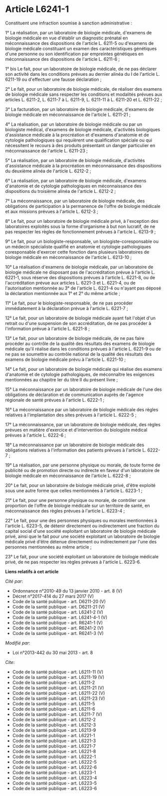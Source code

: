 # Article L6241-1

Constituent une infraction soumise à sanction administrative : 

1° La réalisation, par un laboratoire de biologie médicale, d'examens de biologie médicale en vue d'établir un diagnostic
prénatal en méconnaissance des dispositions de l'article L. 6211-5 ou d'examens de biologie médicale constituant un examen
des caractéristiques génétiques d'une personne ou son identification par empreintes génétiques en méconnaissance des
dispositions de l'article L. 6211-6 ; 

1° bis Le fait, pour un laboratoire de biologie médicale, de ne pas déclarer son activité dans les conditions prévues au
dernier alinéa du I de l'article L. 6211-19 ou d'effectuer une fausse déclaration ; 

2° Le fait, pour un laboratoire de biologie médicale, de réaliser des examens de biologie médicale sans respecter les
conditions et modalités prévues aux articles L. 6211-2, L. 6211-7 à L. 6211-9, L. 6211-11 à L. 6211-20 et L. 6211-22 ; 

3° La facturation, par un laboratoire de biologie médicale, d'examens de biologie médicale en méconnaissance de l'article L.
6211-21 ; 

4° La réalisation, par un laboratoire de biologie médicale ou par un biologiste médical, d'examens de biologie médicale,
d'activités biologiques d'assistance médicale à la procréation et d'examens d'anatomie et de cytologie pathologiques qui
requièrent une qualification spéciale ou qui nécessitent le recours à des produits présentant un danger particulier en
méconnaissance de l'article L. 6211-23 ; 

5° La réalisation, par un laboratoire de biologie médicale, d'activités d'assistance médicale à la procréation en
méconnaissance des dispositions du deuxième alinéa de l'article L. 6212-2 ; 

6° La réalisation, par un laboratoire de biologie médicale, d'examens d'anatomie et de cytologie pathologiques en
méconnaissance des dispositions du troisième alinéa de l'article L. 6212-2 ; 

7° La méconnaissance, par un laboratoire de biologie médicale, des obligations de participation à la permanence de l'offre de
biologie médicale et aux missions prévues à l'article L. 6212-3 ; 

8° Le fait, pour un laboratoire de biologie médicale privé, à l'exception des laboratoires exploités sous la forme
d'organisme à but non lucratif, de ne pas respecter les règles de fonctionnement prévues à l'article L. 6213-9 ; 

9° Le fait, pour un biologiste-responsable, un biologiste-coresponsable ou un médecin spécialiste qualifié en anatomie et
cytologie pathologiques coresponsable d'exercer cette fonction dans plusieurs laboratoires de biologie médicale en
méconnaissance de l'article L. 6213-10 ; 

10° La réalisation d'examens de biologie médicale, par un laboratoire de biologie médicale ne disposant pas de
l'accréditation prévue à l'article L. 6221-1, sous réserve des dispositions prévues à l'article L. 6221-8, ou de
l'accréditation prévue aux articles L. 6221-3 et L. 6221-4, ou de l'autorisation mentionnée au 3° de l'article L. 6221-4 ou
n'ayant pas déposé la déclaration mentionnée aux 1° et 2° du même article ; 

11° Le fait, pour le biologiste-responsable, de ne pas procéder immédiatement à la déclaration prévue à l'article L.
6221-7 ; 

12° Le fait, pour un laboratoire de biologie médicale ayant fait l'objet d'un retrait ou d'une suspension de son
accréditation, de ne pas procéder à l'information prévue à l'article L. 6221-8 ; 

13° Le fait, pour un laboratoire de biologie médicale, de ne pas faire procéder au contrôle de la qualité des résultats des
examens de biologie médicale qu'il réalise dans les conditions prévues à l'article L. 6221-9 ou de ne pas se soumettre au
contrôle national de la qualité des résultats des examens de biologie médicale prévu à l'article L. 6221-10 ; 

14° Le fait, pour un laboratoire de biologie médicale qui réalise des examens d'anatomie et de cytologie pathologiques, de
méconnaître les exigences mentionnées au chapitre Ier du titre II du présent livre ; 

15° La méconnaissance par un laboratoire de biologie médicale de l'une des obligations de déclaration et de communication
auprès de l'agence régionale de santé prévues à l'article L. 6222-1 ; 

16° La méconnaissance par un laboratoire de biologie médicale des règles relatives à l'implantation des sites prévues à
l'article L. 6222-5 ; 

17° La méconnaissance, par un laboratoire de biologie médicale, des règles prévues en matière d'exercice et d'intervention du
biologiste médical prévues à l'article L. 6222-6 ; 

18° La méconnaissance par un laboratoire de biologie médicale des obligations relatives à l'information des patients prévues
à l'article L. 6222-7 ; 

19° La réalisation, par une personne physique ou morale, de toute forme de publicité ou de promotion directe ou indirecte en
faveur d'un laboratoire de biologie médicale en méconnaissance de l'article L. 6222-8 ; 

20° Le fait, pour un laboratoire de biologie médicale privé, d'être exploité sous une autre forme que celles mentionnées à
l'article L. 6223-1 ; 

21° Le fait, pour une personne physique ou morale, de contrôler une proportion de l'offre de biologie médicale sur un
territoire de santé, en méconnaissance des règles prévues à l'article L. 6223-4 ; 

22° Le fait, pour une des personnes physiques ou morales mentionnées à l'article L. 6223-5, de détenir directement ou
indirectement une fraction du capital social d'une société exploitant un laboratoire de biologie médicale privé, ainsi que le
fait pour une société exploitant un laboratoire de biologie médicale privé d'être détenue directement ou indirectement par
l'une des personnes mentionnées au même article ; 

23° Le fait, pour une société exploitant un laboratoire de biologie médicale privé, de ne pas respecter les règles prévues à
l'article L. 6223-6.

**Liens relatifs à cet article**

_Cité par_:

  - Ordonnance n°2010-49 du 13 janvier 2010 - art. 8 (V)
  - Décret n°2017-414 du 27 mars 2017 (V)
  - Code de la santé publique - art. D6211-20 (V)
  - Code de la santé publique - art. D6211-21 (V)
  - Code de la santé publique - art. L6241-2 (V)
  - Code de la santé publique - art. L6241-4-1 (V)
  - Code de la santé publique - art. R6241-1 (V)
  - Code de la santé publique - art. R6241-2 (V)
  - Code de la santé publique - art. R6241-3 (V)

_Modifié par_:

  - Loi n°2013-442 du 30 mai 2013 - art. 8

_Cite_:

  - Code de la santé publique - art. L6211-11 (V)
  - Code de la santé publique - art. L6211-19 (V)
  - Code de la santé publique - art. L6211-2
  - Code de la santé publique - art. L6211-21 (V)
  - Code de la santé publique - art. L6211-22 (V)
  - Code de la santé publique - art. L6211-23 (V)
  - Code de la santé publique - art. L6211-5
  - Code de la santé publique - art. L6211-6
  - Code de la santé publique - art. L6211-7 (V)
  - Code de la santé publique - art. L6212-2
  - Code de la santé publique - art. L6212-3
  - Code de la santé publique - art. L6213-9
  - Code de la santé publique - art. L6221-1
  - Code de la santé publique - art. L6221-3
  - Code de la santé publique - art. L6221-7
  - Code de la santé publique - art. L6221-8
  - Code de la santé publique - art. L6222-1
  - Code de la santé publique - art. L6222-5
  - Code de la santé publique - art. L6222-6
  - Code de la santé publique - art. L6223-1
  - Code de la santé publique - art. L6223-4
  - Code de la santé publique - art. L6223-5
  - Code de la santé publique - art. L6223-6
